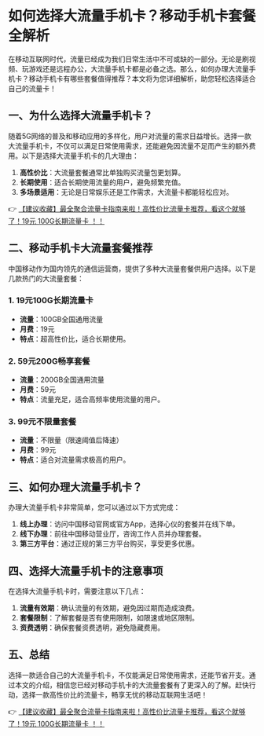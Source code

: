 # 如何选择大流量手机卡？移动手机卡套餐全解析

在移动互联网时代，流量已经成为我们日常生活中不可或缺的一部分。无论是刷视频、玩游戏还是远程办公，大流量手机卡都是必备之选。那么，如何办理大流量手机卡？移动手机卡有哪些套餐值得推荐？本文将为您详细解析，助您轻松选择适合自己的流量卡！

## 一、为什么选择大流量手机卡？

随着5G网络的普及和移动应用的多样化，用户对流量的需求日益增长。选择一款大流量手机卡，不仅可以满足日常使用需求，还能避免因流量不足而产生的额外费用。以下是选择大流量手机卡的几大理由：

1. **高性价比**：大流量套餐通常比单独购买流量包更划算。
2. **长期使用**：适合长期使用流量的用户，避免频繁充值。
3. **多场景适用**：无论是日常娱乐还是工作需求，大流量卡都能轻松应对。

👉 [【建议收藏】最全聚合流量卡指南来啦！高性价比流量卡推荐，看这个就够了！19元 100G长期流量卡 ！！](https://bit.ly/Liuliangka)

## 二、移动手机卡大流量套餐推荐

中国移动作为国内领先的通信运营商，提供了多种大流量套餐供用户选择。以下是几款热门的大流量套餐：

### 1. **19元100G长期流量卡**
   - **流量**：100GB全国通用流量
   - **月费**：19元
   - **特点**：超高性价比，适合长期使用。

### 2. **59元200G畅享套餐**
   - **流量**：200GB全国通用流量
   - **月费**：59元
   - **特点**：流量充足，适合高频率使用流量的用户。

### 3. **99元不限量套餐**
   - **流量**：不限量（限速阈值后降速）
   - **月费**：99元
   - **特点**：适合对流量需求极高的用户。

## 三、如何办理大流量手机卡？

办理大流量手机卡非常简单，您可以通过以下方式完成：

1. **线上办理**：访问中国移动官网或官方App，选择心仪的套餐并在线下单。
2. **线下办理**：前往中国移动营业厅，咨询工作人员并办理套餐。
3. **第三方平台**：通过正规的第三方平台购买，享受更多优惠。

## 四、选择大流量手机卡的注意事项

在选择大流量手机卡时，需要注意以下几点：

1. **流量有效期**：确认流量的有效期，避免因过期而造成浪费。
2. **套餐限制**：了解套餐是否有使用限制，如限速或地区限制。
3. **资费透明**：确保套餐资费透明，避免隐藏费用。

## 五、总结

选择一款适合自己的大流量手机卡，不仅能满足日常使用需求，还能节省开支。通过本文的介绍，相信您已经对移动手机卡的大流量套餐有了更深入的了解。赶快行动，选择一款高性价比的流量卡，畅享无忧的移动互联网生活吧！

👉 [【建议收藏】最全聚合流量卡指南来啦！高性价比流量卡推荐，看这个就够了！19元 100G长期流量卡 ！！](https://bit.ly/Liuliangka)
